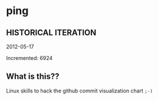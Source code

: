 # ping

## HISTORICAL ITERATION
2012-05-17

Incremented: 6924

## What is this?? 
Linux skills to hack the github commit visualization chart `;-)`
